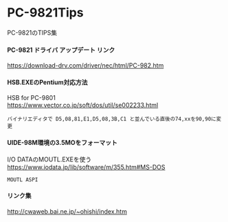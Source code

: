 # PC-9821Tips
PC-9821のTIPS集

#### PC-9821 ドライバ アップデート リンク
https://download-drv.com/driver/nec/html/PC-982.htm

#### HSB.EXEのPentium対応方法
HSB for PC-9801  
https://www.vector.co.jp/soft/dos/util/se002233.html
```
バイナリエディタで D5,08,81,E1,D5,08,3B,C1 と並んでいる直後の74,xxを90,90に変更
```

#### UIDE-98M環境の3.5MOをフォーマット
I/O DATAのMOUTL.EXEを使う  
https://www.iodata.jp/lib/software/m/355.htm#MS-DOS
```
MOUTL ASPI
```

#### リンク集
http://cwaweb.bai.ne.jp/~ohishi/index.htm
